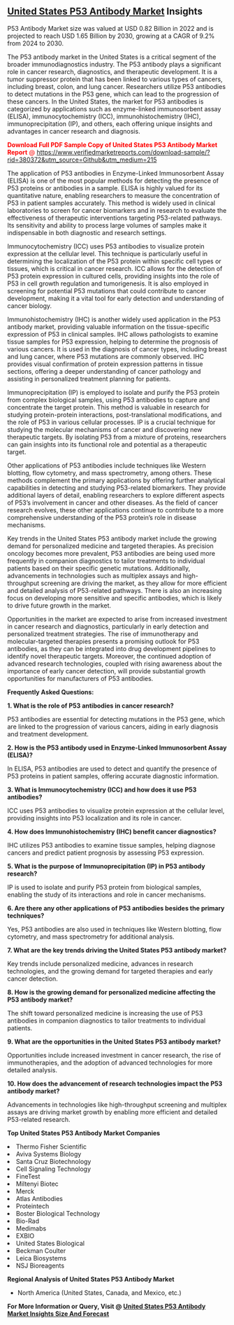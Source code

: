 <h2><a href="https://www.verifiedmarketreports.com/download-sample/?rid=380372&amp;utm_source=Github&amp;utm_medium=215" target="_blank">United States P53 Antibody Market</a> Insights</h2><p>P53 Antibody Market size was valued at USD 0.82 Billion in 2022 and is projected to reach USD 1.65 Billion by 2030, growing at a CAGR of 9.2% from 2024 to 2030.</p><p> <p>The P53 antibody market in the United States is a critical segment of the broader immunodiagnostics industry. The P53 antibody plays a significant role in cancer research, diagnostics, and therapeutic development. It is a tumor suppressor protein that has been linked to various types of cancers, including breast, colon, and lung cancer. Researchers utilize P53 antibodies to detect mutations in the P53 gene, which can lead to the progression of these cancers. In the United States, the market for P53 antibodies is categorized by applications such as enzyme-linked immunosorbent assay (ELISA), immunocytochemistry (ICC), immunohistochemistry (IHC), immunoprecipitation (IP), and others, each offering unique insights and advantages in cancer research and diagnosis. <p><span class=""><span style="color: #ff0000;"><strong>Download Full PDF Sample Copy of United States P53 Antibody Market Report</strong> @ </span><a href="https://www.verifiedmarketreports.com/download-sample/?rid=380372&amp;utm_source=Github&amp;utm_medium=215" target="_blank">https://www.verifiedmarketreports.com/download-sample/?rid=380372&amp;utm_source=Github&amp;utm_medium=215</a></span></p> <p>The application of P53 antibodies in Enzyme-Linked Immunosorbent Assay (ELISA) is one of the most popular methods for detecting the presence of P53 proteins or antibodies in a sample. ELISA is highly valued for its quantitative nature, enabling researchers to measure the concentration of P53 in patient samples accurately. This method is widely used in clinical laboratories to screen for cancer biomarkers and in research to evaluate the effectiveness of therapeutic interventions targeting P53-related pathways. Its sensitivity and ability to process large volumes of samples make it indispensable in both diagnostic and research settings. <p>Immunocytochemistry (ICC) uses P53 antibodies to visualize protein expression at the cellular level. This technique is particularly useful in determining the localization of the P53 protein within specific cell types or tissues, which is critical in cancer research. ICC allows for the detection of P53 protein expression in cultured cells, providing insights into the role of P53 in cell growth regulation and tumorigenesis. It is also employed in screening for potential P53 mutations that could contribute to cancer development, making it a vital tool for early detection and understanding of cancer biology. <p>Immunohistochemistry (IHC) is another widely used application in the P53 antibody market, providing valuable information on the tissue-specific expression of P53 in clinical samples. IHC allows pathologists to examine tissue samples for P53 expression, helping to determine the prognosis of various cancers. It is used in the diagnosis of cancer types, including breast and lung cancer, where P53 mutations are commonly observed. IHC provides visual confirmation of protein expression patterns in tissue sections, offering a deeper understanding of cancer pathology and assisting in personalized treatment planning for patients. <p>Immunoprecipitation (IP) is employed to isolate and purify the P53 protein from complex biological samples, using P53 antibodies to capture and concentrate the target protein. This method is valuable in research for studying protein-protein interactions, post-translational modifications, and the role of P53 in various cellular processes. IP is a crucial technique for studying the molecular mechanisms of cancer and discovering new therapeutic targets. By isolating P53 from a mixture of proteins, researchers can gain insights into its functional role and potential as a therapeutic target. <p>Other applications of P53 antibodies include techniques like Western blotting, flow cytometry, and mass spectrometry, among others. These methods complement the primary applications by offering further analytical capabilities in detecting and studying P53-related biomarkers. They provide additional layers of detail, enabling researchers to explore different aspects of P53’s involvement in cancer and other diseases. As the field of cancer research evolves, these other applications continue to contribute to a more comprehensive understanding of the P53 protein’s role in disease mechanisms. <p>Key trends in the United States P53 antibody market include the growing demand for personalized medicine and targeted therapies. As precision oncology becomes more prevalent, P53 antibodies are being used more frequently in companion diagnostics to tailor treatments to individual patients based on their specific genetic mutations. Additionally, advancements in technologies such as multiplex assays and high-throughput screening are driving the market, as they allow for more efficient and detailed analysis of P53-related pathways. There is also an increasing focus on developing more sensitive and specific antibodies, which is likely to drive future growth in the market. <p>Opportunities in the market are expected to arise from increased investment in cancer research and diagnostics, particularly in early detection and personalized treatment strategies. The rise of immunotherapy and molecular-targeted therapies presents a promising outlook for P53 antibodies, as they can be integrated into drug development pipelines to identify novel therapeutic targets. Moreover, the continued adoption of advanced research technologies, coupled with rising awareness about the importance of early cancer detection, will provide substantial growth opportunities for manufacturers of P53 antibodies. <p><b>Frequently Asked Questions:</b> <p><b>1. What is the role of P53 antibodies in cancer research?</b> <p>P53 antibodies are essential for detecting mutations in the P53 gene, which are linked to the progression of various cancers, aiding in early diagnosis and treatment development. <p><b>2. How is the P53 antibody used in Enzyme-Linked Immunosorbent Assay (ELISA)?</b> <p>In ELISA, P53 antibodies are used to detect and quantify the presence of P53 proteins in patient samples, offering accurate diagnostic information. <p><b>3. What is Immunocytochemistry (ICC) and how does it use P53 antibodies?</b> <p>ICC uses P53 antibodies to visualize protein expression at the cellular level, providing insights into P53 localization and its role in cancer. <p><b>4. How does Immunohistochemistry (IHC) benefit cancer diagnostics?</b> <p>IHC utilizes P53 antibodies to examine tissue samples, helping diagnose cancers and predict patient prognosis by assessing P53 expression. <p><b>5. What is the purpose of Immunoprecipitation (IP) in P53 antibody research?</b> <p>IP is used to isolate and purify P53 protein from biological samples, enabling the study of its interactions and role in cancer mechanisms. <p><b>6. Are there any other applications of P53 antibodies besides the primary techniques?</b> <p>Yes, P53 antibodies are also used in techniques like Western blotting, flow cytometry, and mass spectrometry for additional analysis. <p><b>7. What are the key trends driving the United States P53 antibody market?</b> <p>Key trends include personalized medicine, advances in research technologies, and the growing demand for targeted therapies and early cancer detection. <p><b>8. How is the growing demand for personalized medicine affecting the P53 antibody market?</b> <p>The shift toward personalized medicine is increasing the use of P53 antibodies in companion diagnostics to tailor treatments to individual patients. <p><b>9. What are the opportunities in the United States P53 antibody market?</b> <p>Opportunities include increased investment in cancer research, the rise of immunotherapies, and the adoption of advanced technologies for more detailed analysis. <p><b>10. How does the advancement of research technologies impact the P53 antibody market?</b> <p>Advancements in technologies like high-throughput screening and multiplex assays are driving market growth by enabling more efficient and detailed P53-related research. </p><p><strong>Top United States P53 Antibody Market Companies</strong></p><div data-test-id=""><p><li>Thermo Fisher Scientific</li><li> Aviva Systems Biology</li><li> Santa Cruz Biotechnology</li><li> Cell Signaling Technology</li><li> FineTest</li><li> Miltenyi Biotec</li><li> Merck</li><li> Atlas Antibodies</li><li> Proteintech</li><li> Boster Biological Technology</li><li> Bio-Rad</li><li> Medimabs</li><li> EXBIO</li><li> United States Biological</li><li> Beckman Coulter</li><li> Leica Biosystems</li><li> NSJ Bioreagents</li></p><div><strong>Regional Analysis of&nbsp;United States P53 Antibody Market</strong></div><ul><li dir="ltr"><p dir="ltr">North America&nbsp;(United States, Canada, and Mexico, etc.)</p></li></ul><p><strong>For More Information or Query, Visit @&nbsp;</strong><strong><a href="https://www.verifiedmarketreports.com/product/p53-antibody-market/?utm_source=Github&amp;utm_medium=215" target="_blank">United States P53 Antibody Market Insights Size And Forecast</a></strong></p></div>
